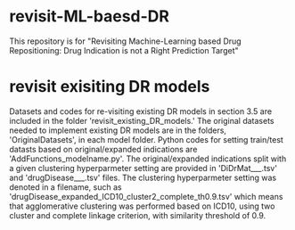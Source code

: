 # revisit-ML-baesd-DR
This repository is for "Revisiting Machine-Learning based Drug Repositioning: Drug Indication is not a Right Prediction Target" 

# revisit exisiting DR models
Datasets and codes for re-visiting existing DR models in section 3.5 are included in the folder 'revisit_existing_DR_models.' 
The original datasets needed to implement existing DR models are in the folders, 'OriginalDatasets', in each model folder. 
Python codes for setting train/test datasts based on original/expanded indications are 'AddFunctions_modelname.py'. 
The original/expanded indications split with a given clustering hyperparmeter setting are provided in 'DiDrMat___.tsv' and 'drugDisease___.tsv' files. 
The clustering hyperparmeter setting was denoted in a filename, such as 'drugDisease_expanded_ICD10_cluster2_complete_th0.9.tsv' which means that agglomerative clustering was performed based on ICD10, using two cluster and complete linkage criterion, with similarity threshold of 0.9.



